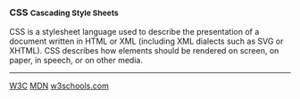 ### CSS <small>Cascading Style Sheets</small>

CSS is a stylesheet language used to describe the 
presentation of a document written in HTML or XML (including XML dialects such 
as SVG or XHTML). CSS describes how elements should be rendered on screen, 
on paper, in speech, or on other media.

<hr>

<div class="button-group small align-right">
  <a class="button w3c" href="https://www.w3.org/Style/CSS/Overview.en.html"><i class="fas fa-book"></i> W3C</a>
  <a class="button mdn" href="https://developer.mozilla.org/en-US/docs/Web/CSS"><i class="fas fa-book"></i> MDN</a>
  <a class="button w3schools" href="https://www.w3schools.com/css/default.asp"><i class="fas fa-book"></i> w3schools<span class="com">.com</span></a>
</div>

